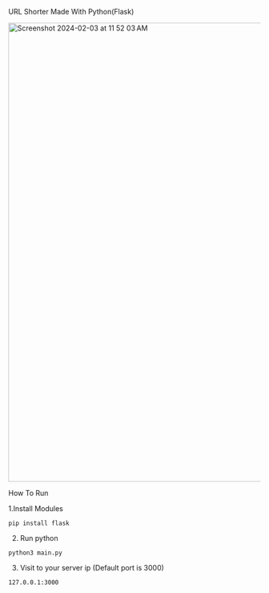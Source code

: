 URL Shorter Made With Python(Flask)

<img width="915" alt="Screenshot 2024-02-03 at 11 52 03 AM" src="https://github.com/Vladimir-Agyky/shortly/assets/85668871/1d1986db-923b-4fbb-a2d9-94d1e8e1d7c5">

How To Run

1.Install Modules
```
pip install flask
```
2. Run python
```
python3 main.py
```
3. Visit to your server ip (Default port is 3000)
```
127.0.0.1:3000
```
